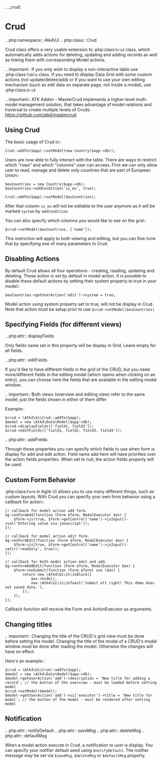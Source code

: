 .. _crud:

# Crud

.. php:namespace:: Atk4\Ui
.. php:class:: Crud

Crud class offers a very usable extension to :php:class:`Grid` class, which automatically adds actions for deleting,
updating and adding records as well as linking them with corresponding Model actions.

.. important:: If you only wish to display a non-interactive table use :php:class:`Table` class. If you need to
    display Data Grid with some custom actions (not update/delete/add) or if you want to use your own editing
    mechanism (such as edit data on separate page, not inside a modal), use :php:class:`Grid`


.. important:: ATK Addon - MasterCrud implements a higher-level multi-model management solution, that takes
    advantage of model relations and traversal to create multiple levels of Cruds: https://github.com/atk4/mastercrud

## Using Crud

The basic usage of Crud is::

```
Crud::addTo($app)->setModel(new Country($app->db));
```

Users are now able to fully interact with the table. There are ways to restrict which "rows" and which "columns" user
can access. First we can only allow user to read, manage and delete only countries that are part of European Union::

```
$euCountries = new Country($app->db);
$euCountries->addCondition('is_eu', true);

Crud::addTo($app)->setModel($euCountries);
```

After that column `is_eu` will not be editable to the user anymore as it will be marked `system` by `addCondition`.

You can also specify which columns you would like to see on the grid::

```
$crud->setModel($euCountries, ['name']);
```

This restriction will apply to both viewing and editing, but you can fine-tune that by specifying one of many
parameters to Crud.

## Disabling Actions

By default Crud allows all four operations - creating, reading, updating and deleting. These action is set by default in model
action. It is possible to disable these default actions by setting their system property to true in your model::

```
$euCountries->getUserAction('edit')->system = true;
```

Model action using system property set to true, will not be display in Crud. Note that action must be setup prior to use
`$crud->setModel($euCountries)`

## Specifying Fields (for different views)

.. php:attr:: displayFields

Only fields name set in this property will be display in Grid. Leave empty for all fields.

.. php:attr:: editFields

If you'd like to have different fields in the grid of the CRUD, but you need more/different fields in the editing modal (which opens when clicking on an entry),
you can choose here the fields that are available in the editing modal window.

.. important:: Both views (overview and editing view) refer to the same model, just the fields shown in either of them differ

Example::

```
$crud = \Atk4\Ui\Crud::addTo($app);
$model = new \Atk4\Data\Model($app->db);
$crud->displayFields(['field1, field2']);
$crud->editFields(['field1, field2, field3, field4']);
```

.. php:attr:: addFields

Through those properties you can specify which fields to use when form is display for add and edit action.
Field name add here will have priorities over the action fields properties. When set to null, the action fields property
will be used.

## Custom Form Behavior

:php:class:`Form` in Agile UI allows you to use many different things, such as custom layouts. With Crud you can
specify your own form behavior using a callback for action::

```
// callback for model action add form.
$g->onFormAdd(function (Form $form, ModalExecutor $ex) {
    $form->js(true, $form->getControl('name')->jsInput()->val('Entering value via javascript'));
});

// callback for model action edit form.
$g->onFormEdit(function (Form $form, ModalExecutor $ex) {
    $form->js(true, $form->getControl('name')->jsInput()->attr('readonly', true));
});

// callback for both model action edit and add.
$g->onFormAddEdit(function (Form $form, ModalExecutor $ex) {
    $form->onSubmit(function (Form $form) use ($ex) {
        return new \Atk4\Ui\Js\JsBlock([
            $ex->hide(),
            new \Atk4\Ui\Js\JsToast('Submit all right! This demo does not saved data.'),
        ]);
    });
});
```

Callback function will receive the Form and ActionExecutor as arguments.

## Changing titles

.. important:: Changing the title of the CRUD's grid view must be done before setting the model.
  Changing the title of the modal of a CRUD's modal window must be done after loading the model.
  Otherwise the changes will have no effect.

Here's an example::

```
$crud = \Atk4\Ui\Crud::addTo($app);
$model = new \Atk4\Data\Model($app->db);
$model->getUserAction('add')->description = 'New title for adding a record'; // the button of the overview - must be loaded before setting model
$crud->setModel($model);
$model->getUserAction('add')->ui['executor']->title = 'New title for modal'; // the button of the modal - must be rendered after setting model
```

## Notification

.. php:attr:: notifyDefault
.. php:attr:: saveMsg
.. php:attr:: deleteMsg
.. php:attr:: defaultMsg

When a model action execute in Crud, a notification to user is display. You can specify your notifier default seed using
`$notifyDefault`. The notifier message may be set via `$saveMsg`, `$deleteMsg` or `$defaultMsg` property.
